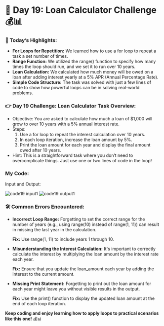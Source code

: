 # 🌟 Day 19: Loan Calculator Challenge 💰📊

### 🎊 Today’s Highlights:

* **For Loops for Repetition:** We learned how to use a for loop to repeat a task a set number of times.
* **Range Function:** We utilized the range() function to specify how many times the loop should run, and we set it to run over 10 years.
* **Loan Calculation:** We calculated how much money will be owed on a loan after adding interest yearly at a 5% APR (Annual Percentage Rate).
* **Simple Code Structure:** The task was solved with just a few lines of code to show how powerful loops can be in solving real-world problems.

### 👉 Day 19 Challenge: Loan Calculator Task Overview:

* Objective: You are asked to calculate how much a loan of $1,000 will grow to over 10 years with a 5% annual interest rate.
* Steps:
     1. Use a for loop to repeat the interest calculation over 10 years.
     2. In each loop iteration, increase the loan amount by 5%.
     3. Print the loan amount for each year and display the final amount owed after 10 years.
* Hint: This is a straightforward task where you don’t need to overcomplicate things. Just use one or two lines of code in the loop!

### My Code:

Input and Output:

![code19 input1](https://github.com/user-attachments/assets/c85f4b89-2cc5-41dd-a273-cd1b6a695b96)
![code19 output1](https://github.com/user-attachments/assets/faba56b6-a6ff-4040-aa7f-634de7363279)

### 🛠️ Common Errors Encountered:

* **Incorrect Loop Range:** Forgetting to set the correct range for the number of years (e.g., using range(10) instead of range(1, 11)) can result in missing the last year in the calculation.

     **Fix:** Use range(1, 11) to include years 1 through 10.

* **Misunderstanding the Interest Calculation:** It's important to correctly calculate the interest by multiplying the loan amount by the interest rate each year.

     **Fix:** Ensure that you update the loan_amount each year by adding the interest to the current amount.

* **Missing Print Statement:** Forgetting to print out the loan amount for each year might leave you without visible results in the output.

     **Fix:** Use the print() function to display the updated loan amount at the end of each loop iteration.

**Keep coding and enjoy learning how to apply loops to practical scenarios like this one!** 💰📊
